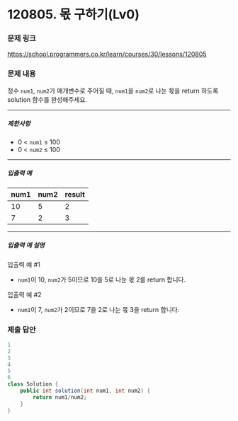 # 120805. 몫 구하기(Lv0)
### 문제 링크
https://school.programmers.co.kr/learn/courses/30/lessons/120805
### 문제 내용
정수 `num1`, `num2`가 매개변수로 주어질 때, `num1`을 `num2`로 나눈 몫을 return 하도록 solution 함수를 완성해주세요.

*** ** * ** ***

##### 제한사항

* 0 \< `num1` ≤ 100
* 0 \< `num2` ≤ 100

*** ** * ** ***

##### 입출력 예

| num1 | num2 | result |
|------|------|--------|
| 10   | 5    | 2      |
| 7    | 2    | 3      |

*** ** * ** ***

##### 입출력 예 설명

입출력 예 #1

* `num1`이 10, `num2`가 5이므로 10을 5로 나눈 몫 2를 return 합니다.

입출력 예 #2

* `num1`이 7, `num2`가 2이므로 7을 2로 나눈 몫 3을 return 합니다.

### 제출 답안
```java
1
2
3
4
5
6
class Solution {
    public int solution(int num1, int num2) {
        return num1/num2;
    }
}
```
